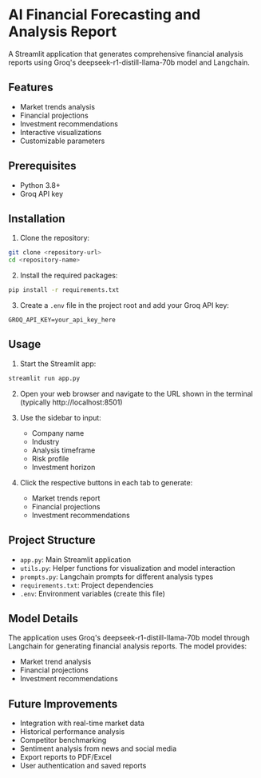 # AI Financial Forecasting and Analysis Report

A Streamlit application that generates comprehensive financial analysis reports using Groq's deepseek-r1-distill-llama-70b model and Langchain.

## Features

- Market trends analysis
- Financial projections
- Investment recommendations
- Interactive visualizations
- Customizable parameters

## Prerequisites

- Python 3.8+
- Groq API key

## Installation

1. Clone the repository:
```bash
git clone <repository-url>
cd <repository-name>
```

2. Install the required packages:
```bash
pip install -r requirements.txt
```

3. Create a `.env` file in the project root and add your Groq API key:
```
GROQ_API_KEY=your_api_key_here
```

## Usage

1. Start the Streamlit app:
```bash
streamlit run app.py
```

2. Open your web browser and navigate to the URL shown in the terminal (typically http://localhost:8501)

3. Use the sidebar to input:
   - Company name
   - Industry
   - Analysis timeframe
   - Risk profile
   - Investment horizon

4. Click the respective buttons in each tab to generate:
   - Market trends report
   - Financial projections
   - Investment recommendations

## Project Structure

- `app.py`: Main Streamlit application
- `utils.py`: Helper functions for visualization and model interaction
- `prompts.py`: Langchain prompts for different analysis types
- `requirements.txt`: Project dependencies
- `.env`: Environment variables (create this file)

## Model Details

The application uses Groq's deepseek-r1-distill-llama-70b model through Langchain for generating financial analysis reports. The model provides:

- Market trend analysis
- Financial projections
- Investment recommendations

## Future Improvements

- Integration with real-time market data
- Historical performance analysis
- Competitor benchmarking
- Sentiment analysis from news and social media
- Export reports to PDF/Excel
- User authentication and saved reports 